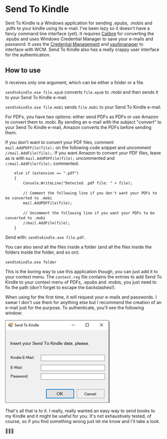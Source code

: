 # Send To Kindle

Sent To Kindle is a Windows application for sending .epubs, .mobis and .pdfs to your kindle using its e-mail. I've been lazy so it doesn't have a fancy command line interface (yet). It requires [Calibre](https://calibre-ebook.com/) for converting the .epubs and uses Windows Credential Manager to save your e-mails and password. It uses the [Credential Management](https://www.nuget.org/packages/CredentialManagement/) and [vaultmanager](https://github.com/Bhaal22/vaultmanager) to interface with WCM. Send To Kindle also has a really crappy user interface for the authentication. 

## How to use

It receives only one argument, which can be either a folder or a file. 

`sendtokindle.exe file.epub` converts `file.epub` to .mobi and then sends it to your Send To Kindle e-mail.

`sendtokindle.exe file.mobi` sends `file.mobi` to your Send To Kindle e-mail.

For PDFs, you have two options: either send PDFs as PDFs or use Amazon to convert them to .mobi. By sending an e-mail with the subject "convert" to your Send To Kindle e-mail, Amazon converts the PDFs before sending them.

If you don't want to convert your PDF files, comment `mail.AddPDFFile(file);` on the following code snippet and uncomment `//mail.AddFile(file);`.
If you want Amazon to convert your PDF files, leave as is with `mail.AddPDFFile(file);` uncommented and `//mail.AddFile(file);` commented.

```
    else if (extension == ".pdf")
    {
        Console.WriteLine("Detected .pdf file: " + file);

        // Comment the following line if you don't want your PDFs to be converted to .mobi
        mail.AddPDFFile(file);

        // Uncomment the following line if you want your PDFs to be converted to .mobi
        //mail.AddFile(file);
    }
```

Send with: `sendtokindle.exe file.pdf`.

You can also send all the files inside a folder (and all the files inside the folders inside the folder, and so on):

`sendtokindle.exe folder`

This is the boring way to use this application though, you can just add it to your context menu. The `context.reg` file contains the entries to add Send To Kindle to your context menu of PDFs, .epubs and .mobis, you just need to fix the path (don't forget to escape the backslashes!).

When using for the first time, it will request your e-mails and passwords. I swear I don't use them for anything else but I recommend the creation of an e-mail just for the purpose. To authenticate, you'll see the following window:

![alt text](https://github.com/helenacruz/SendToKindle/blob/master/images/auth.png "autho")

That's all that is to it. I really, really wanted an easy way to send books to my Kindle and it might be useful for you. It's not exhaustively tested, of course, so if you find something wrong just let me know and I'll take a look. 

:cactus::cactus::cactus:
